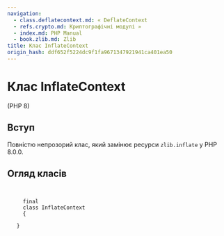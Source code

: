 ```yaml
---
navigation:
  - class.deflatecontext.md: « DeflateContext
  - refs.crypto.md: Криптографічні модулі »
  - index.md: PHP Manual
  - book.zlib.md: Zlib
title: Клас InflateContext
origin_hash: ddf652f5224dc9f1fa9671347921941ca401ea50
---
```

# Клас InflateContext

(PHP 8)

## Вступ

Повністю непрозорий клас, який замінює ресурси `zlib.inflate` у PHP 8.0.0.

## Огляд класів

```classsynopsis

    
     final
     class InflateContext
     {

   }
```
